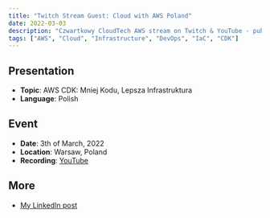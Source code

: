 ```yaml
---
title: "Twitch Stream Guest: Cloud with AWS Poland"
date: 2022-03-03
description: "Czwartkowy CloudTech AWS stream on Twitch & YouTube - public speaking engagement"
tags: ["AWS", "Cloud", "Infrastructure", "DevOps", "IaC", "CDK"]
---
```


## Presentation

- **Topic**: AWS CDK: Mniej Kodu, Lepsza Infrastruktura
- **Language**: Polish

## Event

- **Date**: 3th of March, 2022
- **Location**: Warsaw, Poland
- **Recording**: [YouTube](https://www.youtube.com/watch?v=9-Nas5Fsa6o)

## More

- [My LinkedIn post](https://www.linkedin.com/feed/update/urn:li:activity:6937299748773097472/)